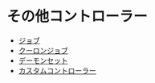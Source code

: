 # その他コントローラー

- [ジョブ](1_Job)
- [クーロンジョブ](2_CronJob)
- [デーモンセット](3_DaemonSet)
- [カスタムコントローラー](4_CustomController)

